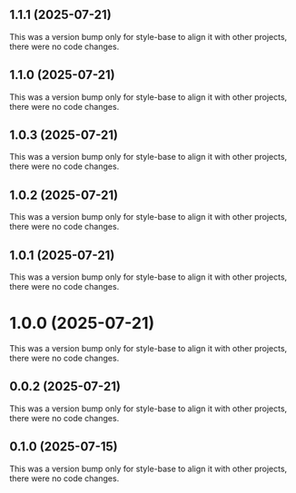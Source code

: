 ## 1.1.1 (2025-07-21)

This was a version bump only for style-base to align it with other projects, there were no code changes.

## 1.1.0 (2025-07-21)

This was a version bump only for style-base to align it with other projects, there were no code changes.

## 1.0.3 (2025-07-21)

This was a version bump only for style-base to align it with other projects, there were no code changes.

## 1.0.2 (2025-07-21)

This was a version bump only for style-base to align it with other projects, there were no code changes.

## 1.0.1 (2025-07-21)

This was a version bump only for style-base to align it with other projects, there were no code changes.

# 1.0.0 (2025-07-21)

This was a version bump only for style-base to align it with other projects, there were no code changes.

## 0.0.2 (2025-07-21)

This was a version bump only for style-base to align it with other projects, there were no code changes.

## 0.1.0 (2025-07-15)

This was a version bump only for style-base to align it with other projects, there were no code changes.
